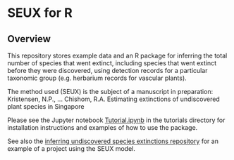# SEUX for R

## Overview

This repository stores example data and an R package for inferring the total number of species that went extinct, including species that went extinct before they were discovered, using detection records for a particular taxonomic group (e.g. herbarium records for vascular plants).

The method used (SEUX) is the subject of a manuscript in preparation: Kristensen, N.P., ... Chishom, R.A. Estimating extinctions of undiscovered plant species in Singapore

Please see the Jupyter notebook [Tutorial.ipynb](https://github.com/nadiahpk/seux/blob/master/tutorial/Tutorial.ipynb "seux package tutorial") in the tutorials directory for installation instructions and examples of how to use the package.

See also the [inferring undiscovered species extinctions repository](https://github.com/nadiahpk/inferring-undiscovered-species-extinctions "inferring undiscovered species extinctions") for an example of a project using the SEUX model.
